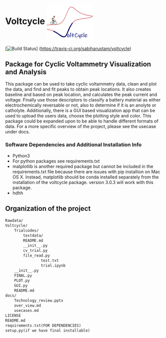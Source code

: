 # Voltcycle  <img align="center" src="images/logo.png" width="150"> 
[![Build Status](https://travis-ci.org/sabiharustam/voltcycle.svg?branch=master)]
(https://travis-ci.org/sabiharustam/voltcycle)

## Package for Cyclic Voltammetry Visualization and Analysis
This package can be used to take cyclic voltammetry data,
clean and plot the data, and find and fit peaks to obtain peak locations.
It also creates baseline and based on peak location,
and calculates the peak current and voltage.
Finally use those descriptors to classify a battery material as either
electrochemically reversable or not, also to determine if it is an
anolyte or catholyte. Additionally, there is a GUI based visualization
app that can be used to upload the users data,
choose the plotting style and color. This package could be expanded
upon to be able to handle different formats of data. For a more 
specific overview of the project, please see the usecase under docs. 

### Software Dependencies and Additional Installation Info 
- Python3 
- For python packages see requirements.txt
- matplotlib is another required package but cannot be included in the requirements.txt file 
    because there are issues with pip installion on Mac OS X. Instead, matplotlib should be 
    conda installed separately from the installation of the voltcycle package. version 3.0.3
    will work with this package.  
- hdhh

## Organization of the project
``` 
Rawdata/
Voltcycle/ 
    Trialcodes/
        testdata/
        README.md
        __init__.py
        cv_trial.py
        file_read.py
				test.txt
				trial.ipynb
    __init__.py
    FINAL.py 
    PLOT.py
    GUI.py 
    README.md
docs/ 
    Technology_review.pptx
    over_view.md
    usecases.md
LICENSE
README.md
requirements.txt(FOR DEPENDENCIES)
setup.py(if we have final installable)
```
